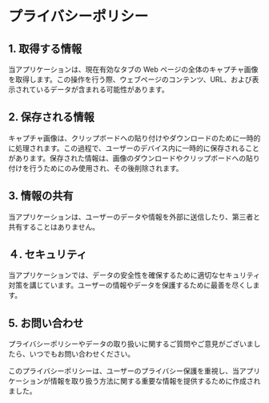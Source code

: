 # プライバシーポリシー

## 1. 取得する情報

当アプリケーションは、現在有効なタブの Web ページの全体のキャプチャ画像を取得します。この操作を行う際、ウェブページのコンテンツ、URL、および表示されているデータが含まれる可能性があります。

## 2. 保存される情報

キャプチャ画像は、クリップボードへの貼り付けやダウンロードのために一時的に処理されます。この過程で、ユーザーのデバイス内に一時的に保存されることがあります。保存された情報は、画像のダウンロードやクリップボードへの貼り付けを行うためにのみ使用され、その後削除されます。

## 3. 情報の共有

当アプリケーションは、ユーザーのデータや情報を外部に送信したり、第三者と共有することはありません。

## ４. セキュリティ

当アプリケーションでは、データの安全性を確保するために適切なセキュリティ対策を講じています。ユーザーの情報やデータを保護するために最善を尽くします。

## 5. お問い合わせ

プライバシーポリシーやデータの取り扱いに関するご質問やご意見がございましたら、いつでもお問い合わせください。

このプライバシーポリシーは、ユーザーのプライバシー保護を重視し、当アプリケーションが情報を取り扱う方法に関する重要な情報を提供するために作成されました。
